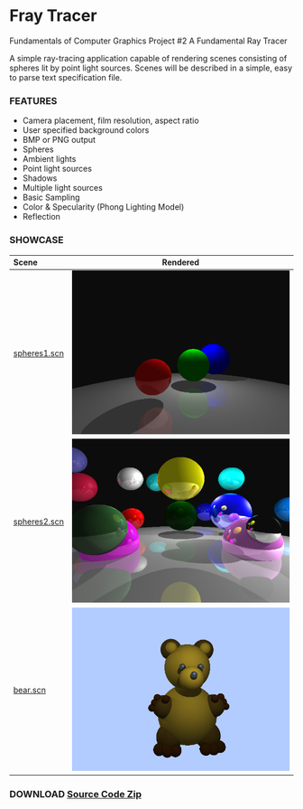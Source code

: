# Fray Tracer
Fundamentals of Computer Graphics Project #2 A Fundamental Ray Tracer

A	simple	ray-tracing	application	capable	of
rendering	scenes	consisting	of	spheres	lit	by	point	light	sources.	Scenes	will	be
described	in	a	simple,	easy	to	parse	text	specification	file.

### FEATURES

- Camera	placement,	film	resolution,	aspect	ratio
- User	specified	background	colors
- BMP	or	PNG	output
- Spheres
- Ambient	lights
- Point	light	sources
- Shadows
- Multiple	light	sources
- Basic	Sampling
- Color	&	Specularity	(Phong	Lighting	Model)
- Reflection

### SHOWCASE

|  Scene          |  Rendered          |
|:-------------------------|:-------------------------:|
| [spheres1.scn](https://raw.github.com/debowin/fray-tracer/master/scenes/spheres1.scn) | ![](output/spheres1.bmp)  |
| [spheres2.scn](https://raw.github.com/debowin/fray-tracer/master/scenes/spheres2.scn) | ![](output/spheres2.bmp)|
| [bear.scn](https://raw.github.com/debowin/fray-tracer/master/scenes/bear.scn) | ![](output/bear.bmp)|

### DOWNLOAD [Source Code Zip](http://github.com/debowin/fray-tracer/zipball/master/)
